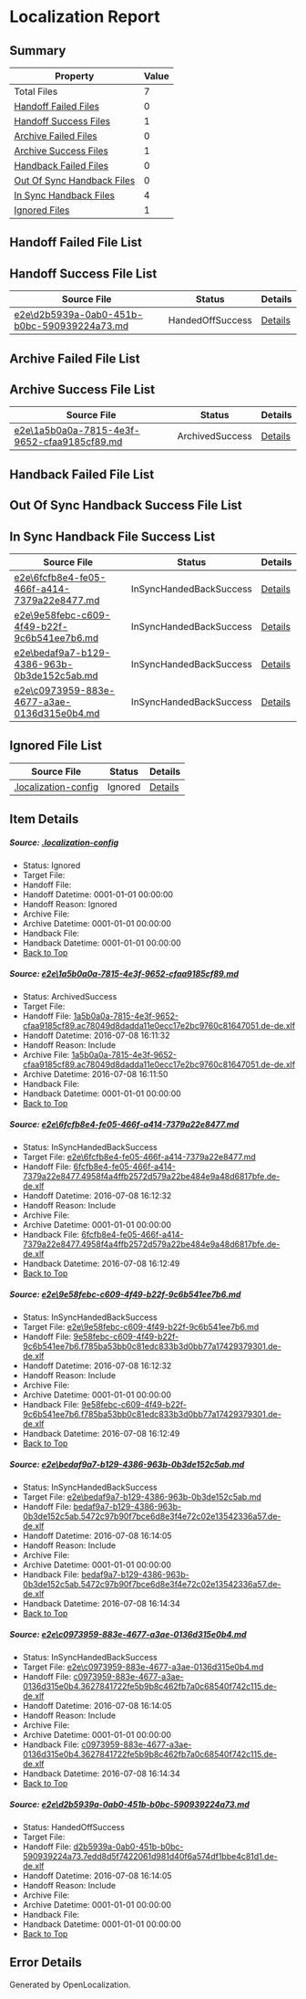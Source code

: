 # <a name='report-top'></a> Localization Report

## Summary
 Property | Value 
 -------- | ----- 
 Total Files | 7
[ Handoff Failed Files ](#handoff-failed-list)| 0
[ Handoff Success Files ](#handoff-success-list)| 1
[ Archive Failed Files ](#archive-failed-list)| 0
[ Archive Success Files ](#archive-success-list)| 1
[ Handback Failed Files ](#handback-failed-list)| 0
[ Out Of Sync Handback Files ](#outofsync-handback-success-list)| 0
[ In Sync Handback Files ](#insync-handback-success-list)| 4
[ Ignored Files ](#ignored-list)| 1

## <a name='handoff-failed-list'></a> Handoff Failed File List

## <a name='handoff-success-list'></a> Handoff Success File List
 Source File | Status | Details 
 ----------- | ------ | ------- 
 [e2e\d2b5939a-0ab0-451b-b0bc-590939224a73.md](https://github.com/OpenLocalizationTestOrg/oltest/blob/3fc44e3fd86d587c73ab97c4b5d4c4be7311664b/e2e/d2b5939a-0ab0-451b-b0bc-590939224a73.md) | HandedOffSuccess | [Details](#d02c6cbe9def2a10192da13716d7e9d469467e926)

## <a name='archive-failed-list'></a> Archive Failed File List

## <a name='archive-success-list'></a> Archive Success File List
 Source File | Status | Details 
 ----------- | ------ | ------- 
 [e2e\1a5b0a0a-7815-4e3f-9652-cfaa9185cf89.md](https://github.com/OpenLocalizationTestOrg/oltest/blob/56c60b58ad48e10ea75cdf8234cff47cea3ea4c0/e2e/1a5b0a0a-7815-4e3f-9652-cfaa9185cf89.md) | ArchivedSuccess | [Details](#516a446ffd40f503ec973954a95991cf90073abd1)

## <a name='handback-failed-list'></a> Handback Failed File List

## <a name='outofsync-handback-success-list'></a> Out Of Sync Handback Success File List

## <a name='insync-handback-success-list'></a> In Sync Handback File Success List
 Source File | Status | Details 
 ----------- | ------ | ------- 
 [e2e\6fcfb8e4-fe05-466f-a414-7379a22e8477.md](https://github.com/OpenLocalizationTestOrg/oltest/blob/cd8046fec9bb7486e00d7f9c87e7f1cd79081296/e2e/6fcfb8e4-fe05-466f-a414-7379a22e8477.md) | InSyncHandedBackSuccess | [Details](#61852fbb2bbee25af3c3656b96132759fac311352)
 [e2e\9e58febc-c609-4f49-b22f-9c6b541ee7b6.md](https://github.com/OpenLocalizationTestOrg/oltest/blob/cd8046fec9bb7486e00d7f9c87e7f1cd79081296/e2e/9e58febc-c609-4f49-b22f-9c6b541ee7b6.md) | InSyncHandedBackSuccess | [Details](#6fb13e93ea443ecfeb24d1dc4a4ecaf8273710743)
 [e2e\bedaf9a7-b129-4386-963b-0b3de152c5ab.md](https://github.com/OpenLocalizationTestOrg/oltest/blob/81ab1aa7a513cd38cb6858bd585d548875c8c7e1/e2e/bedaf9a7-b129-4386-963b-0b3de152c5ab.md) | InSyncHandedBackSuccess | [Details](#bf3f468d437c9396b48aa2c902a7e773285d439d4)
 [e2e\c0973959-883e-4677-a3ae-0136d315e0b4.md](https://github.com/OpenLocalizationTestOrg/oltest/blob/bba82f8d3b5a0c4cb013319f4a830d168172d41f/e2e/c0973959-883e-4677-a3ae-0136d315e0b4.md) | InSyncHandedBackSuccess | [Details](#b3a9c90d81519a5353c063ce1fd613f936f496395)

## <a name='ignored-list'></a> Ignored File List
 Source File | Status | Details 
 ----------- | ------ | ------- 
 [.localization-config](https://github.com/OpenLocalizationTestOrg/oltest/blob/81ab1aa7a513cd38cb6858bd585d548875c8c7e1/.localization-config) | Ignored | [Details](#3d4f252ac210baf56311d7e97dcc2db10974dbd20)

## Item Details
##### <a name='3d4f252ac210baf56311d7e97dcc2db10974dbd20'></a> Source: [.localization-config](https://github.com/OpenLocalizationTestOrg/oltest/blob/81ab1aa7a513cd38cb6858bd585d548875c8c7e1/.localization-config)
* Status: Ignored
* Target File: 
* Handoff File: 
* Handoff Datetime: 0001-01-01 00:00:00
* Handoff Reason: Ignored
* Archive File: 
* Archive Datetime: 0001-01-01 00:00:00
* Handback File: 
* Handback Datetime: 0001-01-01 00:00:00
* [Back to Top](#report-top)

##### <a name='516a446ffd40f503ec973954a95991cf90073abd1'></a> Source: [e2e\1a5b0a0a-7815-4e3f-9652-cfaa9185cf89.md](https://github.com/OpenLocalizationTestOrg/oltest/blob/56c60b58ad48e10ea75cdf8234cff47cea3ea4c0/e2e/1a5b0a0a-7815-4e3f-9652-cfaa9185cf89.md)
* Status: ArchivedSuccess
* Target File: 
* Handoff File: [1a5b0a0a-7815-4e3f-9652-cfaa9185cf89.ac78049d8dadda11e0ecc17e2bc9760c81647051.de-de.xlf](https://github.com/OpenLocalizationTestOrg/olhandoff-e2e/blob/143278b25db2f4606bf909aa5457395fdb9848d0/ol-handoff/OpenLocalizationTestOrg/oltest-dede-fly/ci/ht/1a5b0a0a-7815-4e3f-9652-cfaa9185cf89.ac78049d8dadda11e0ecc17e2bc9760c81647051.de-de.xlf)
* Handoff Datetime: 2016-07-08 16:11:32
* Handoff Reason: Include
* Archive File: [1a5b0a0a-7815-4e3f-9652-cfaa9185cf89.ac78049d8dadda11e0ecc17e2bc9760c81647051.de-de.xlf](https://github.com/OpenLocalizationTestOrg/olhandoff-e2e/blob/89dab1ac3b6bce6bd5721e907584ad30e79b0d9e/ol-archive/OpenLocalizationTestOrg/oltest-dede-fly/ci/ht/1a5b0a0a-7815-4e3f-9652-cfaa9185cf89.ac78049d8dadda11e0ecc17e2bc9760c81647051.de-de.xlf)
* Archive Datetime: 2016-07-08 16:11:50
* Handback File: 
* Handback Datetime: 0001-01-01 00:00:00
* [Back to Top](#report-top)

##### <a name='61852fbb2bbee25af3c3656b96132759fac311352'></a> Source: [e2e\6fcfb8e4-fe05-466f-a414-7379a22e8477.md](https://github.com/OpenLocalizationTestOrg/oltest/blob/cd8046fec9bb7486e00d7f9c87e7f1cd79081296/e2e/6fcfb8e4-fe05-466f-a414-7379a22e8477.md)
* Status: InSyncHandedBackSuccess
* Target File: [e2e\6fcfb8e4-fe05-466f-a414-7379a22e8477.md](https://github.com/OpenLocalizationTestOrg/oltest-dede-fly/blob/20146a05995b7f36a64d3a3daf53b9a036026ed8/e2e/6fcfb8e4-fe05-466f-a414-7379a22e8477.md)
* Handoff File: [6fcfb8e4-fe05-466f-a414-7379a22e8477.4958f4a4ffb2572d579a22be484e9a48d6817bfe.de-de.xlf](https://github.com/OpenLocalizationTestOrg/olhandoff-e2e/blob/7a5d5d2d38a7568d14351e144ca9397253fee58c/ol-handoff/OpenLocalizationTestOrg/oltest-dede-fly/ci/6fcfb8e4-fe05-466f-a414-7379a22e8477.4958f4a4ffb2572d579a22be484e9a48d6817bfe.de-de.xlf)
* Handoff Datetime: 2016-07-08 16:12:32
* Handoff Reason: Include
* Archive File: 
* Archive Datetime: 0001-01-01 00:00:00
* Handback File: [6fcfb8e4-fe05-466f-a414-7379a22e8477.4958f4a4ffb2572d579a22be484e9a48d6817bfe.de-de.xlf](https://github.com/OpenLocalizationTestOrg/olhandback-e2e/blob/38712a64a1a863c83e85a578e08ea413bfa45b11/ol-handback/OpenLocalizationTestOrg/oltest-dede-fly/ci/6fcfb8e4-fe05-466f-a414-7379a22e8477.4958f4a4ffb2572d579a22be484e9a48d6817bfe.de-de.xlf)
* Handback Datetime: 2016-07-08 16:12:49
* [Back to Top](#report-top)

##### <a name='6fb13e93ea443ecfeb24d1dc4a4ecaf8273710743'></a> Source: [e2e\9e58febc-c609-4f49-b22f-9c6b541ee7b6.md](https://github.com/OpenLocalizationTestOrg/oltest/blob/cd8046fec9bb7486e00d7f9c87e7f1cd79081296/e2e/9e58febc-c609-4f49-b22f-9c6b541ee7b6.md)
* Status: InSyncHandedBackSuccess
* Target File: [e2e\9e58febc-c609-4f49-b22f-9c6b541ee7b6.md](https://github.com/OpenLocalizationTestOrg/oltest-dede-fly/blob/20146a05995b7f36a64d3a3daf53b9a036026ed8/e2e/9e58febc-c609-4f49-b22f-9c6b541ee7b6.md)
* Handoff File: [9e58febc-c609-4f49-b22f-9c6b541ee7b6.f785ba53bb0c81edc833b3d0bb77a17429379301.de-de.xlf](https://github.com/OpenLocalizationTestOrg/olhandoff-e2e/blob/7a5d5d2d38a7568d14351e144ca9397253fee58c/ol-handoff/OpenLocalizationTestOrg/oltest-dede-fly/ci/9e58febc-c609-4f49-b22f-9c6b541ee7b6.f785ba53bb0c81edc833b3d0bb77a17429379301.de-de.xlf)
* Handoff Datetime: 2016-07-08 16:12:32
* Handoff Reason: Include
* Archive File: 
* Archive Datetime: 0001-01-01 00:00:00
* Handback File: [9e58febc-c609-4f49-b22f-9c6b541ee7b6.f785ba53bb0c81edc833b3d0bb77a17429379301.de-de.xlf](https://github.com/OpenLocalizationTestOrg/olhandback-e2e/blob/38712a64a1a863c83e85a578e08ea413bfa45b11/ol-handback/OpenLocalizationTestOrg/oltest-dede-fly/ci/9e58febc-c609-4f49-b22f-9c6b541ee7b6.f785ba53bb0c81edc833b3d0bb77a17429379301.de-de.xlf)
* Handback Datetime: 2016-07-08 16:12:49
* [Back to Top](#report-top)

##### <a name='bf3f468d437c9396b48aa2c902a7e773285d439d4'></a> Source: [e2e\bedaf9a7-b129-4386-963b-0b3de152c5ab.md](https://github.com/OpenLocalizationTestOrg/oltest/blob/81ab1aa7a513cd38cb6858bd585d548875c8c7e1/e2e/bedaf9a7-b129-4386-963b-0b3de152c5ab.md)
* Status: InSyncHandedBackSuccess
* Target File: [e2e\bedaf9a7-b129-4386-963b-0b3de152c5ab.md](https://github.com/OpenLocalizationTestOrg/oltest-dede-fly/blob/1b72248e2ff9f024c810d5bd127a41dba116d48e/e2e/bedaf9a7-b129-4386-963b-0b3de152c5ab.md)
* Handoff File: [bedaf9a7-b129-4386-963b-0b3de152c5ab.5472c97b90f7bce6d8e3f4e72c02e13542336a57.de-de.xlf](https://github.com/OpenLocalizationTestOrg/olhandoff-e2e/blob/f2f0729910c6d9253f40a515e37bec69840af428/ol-handoff/OpenLocalizationTestOrg/oltest-dede-fly/ci/mt/bedaf9a7-b129-4386-963b-0b3de152c5ab.5472c97b90f7bce6d8e3f4e72c02e13542336a57.de-de.xlf)
* Handoff Datetime: 2016-07-08 16:14:05
* Handoff Reason: Include
* Archive File: 
* Archive Datetime: 0001-01-01 00:00:00
* Handback File: [bedaf9a7-b129-4386-963b-0b3de152c5ab.5472c97b90f7bce6d8e3f4e72c02e13542336a57.de-de.xlf](https://github.com/OpenLocalizationTestOrg/olhandback-e2e/blob/30aa4e95f150618c232f09a2d3155dcbb9976002/ol-handback/OpenLocalizationTestOrg/oltest-dede-fly/ci/mt/bedaf9a7-b129-4386-963b-0b3de152c5ab.5472c97b90f7bce6d8e3f4e72c02e13542336a57.de-de.xlf)
* Handback Datetime: 2016-07-08 16:14:34
* [Back to Top](#report-top)

##### <a name='b3a9c90d81519a5353c063ce1fd613f936f496395'></a> Source: [e2e\c0973959-883e-4677-a3ae-0136d315e0b4.md](https://github.com/OpenLocalizationTestOrg/oltest/blob/bba82f8d3b5a0c4cb013319f4a830d168172d41f/e2e/c0973959-883e-4677-a3ae-0136d315e0b4.md)
* Status: InSyncHandedBackSuccess
* Target File: [e2e\c0973959-883e-4677-a3ae-0136d315e0b4.md](https://github.com/OpenLocalizationTestOrg/oltest-dede-fly/blob/1b72248e2ff9f024c810d5bd127a41dba116d48e/e2e/c0973959-883e-4677-a3ae-0136d315e0b4.md)
* Handoff File: [c0973959-883e-4677-a3ae-0136d315e0b4.3627841722fe5b9b8c462fb7a0c68540f742c115.de-de.xlf](https://github.com/OpenLocalizationTestOrg/olhandoff-e2e/blob/f2f0729910c6d9253f40a515e37bec69840af428/ol-handoff/OpenLocalizationTestOrg/oltest-dede-fly/ci/mt/c0973959-883e-4677-a3ae-0136d315e0b4.3627841722fe5b9b8c462fb7a0c68540f742c115.de-de.xlf)
* Handoff Datetime: 2016-07-08 16:14:05
* Handoff Reason: Include
* Archive File: 
* Archive Datetime: 0001-01-01 00:00:00
* Handback File: [c0973959-883e-4677-a3ae-0136d315e0b4.3627841722fe5b9b8c462fb7a0c68540f742c115.de-de.xlf](https://github.com/OpenLocalizationTestOrg/olhandback-e2e/blob/30aa4e95f150618c232f09a2d3155dcbb9976002/ol-handback/OpenLocalizationTestOrg/oltest-dede-fly/ci/mt/c0973959-883e-4677-a3ae-0136d315e0b4.3627841722fe5b9b8c462fb7a0c68540f742c115.de-de.xlf)
* Handback Datetime: 2016-07-08 16:14:34
* [Back to Top](#report-top)

##### <a name='d02c6cbe9def2a10192da13716d7e9d469467e926'></a> Source: [e2e\d2b5939a-0ab0-451b-b0bc-590939224a73.md](https://github.com/OpenLocalizationTestOrg/oltest/blob/3fc44e3fd86d587c73ab97c4b5d4c4be7311664b/e2e/d2b5939a-0ab0-451b-b0bc-590939224a73.md)
* Status: HandedOffSuccess
* Target File: 
* Handoff File: [d2b5939a-0ab0-451b-b0bc-590939224a73.7edd8d5f7422061d981d40f6a574df1bbe4c81d1.de-de.xlf](https://github.com/OpenLocalizationTestOrg/olhandoff-e2e/blob/f2f0729910c6d9253f40a515e37bec69840af428/ol-handoff/OpenLocalizationTestOrg/oltest-dede-fly/ci/mt/d2b5939a-0ab0-451b-b0bc-590939224a73.7edd8d5f7422061d981d40f6a574df1bbe4c81d1.de-de.xlf)
* Handoff Datetime: 2016-07-08 16:14:05
* Handoff Reason: Include
* Archive File: 
* Archive Datetime: 0001-01-01 00:00:00
* Handback File: 
* Handback Datetime: 0001-01-01 00:00:00
* [Back to Top](#report-top)


## Error Details

Generated by OpenLocalization.

